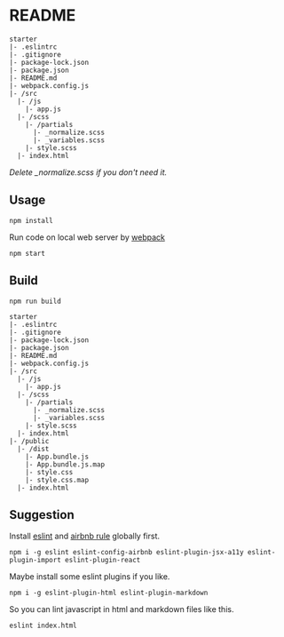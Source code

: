 # README

```
starter
|- .eslintrc
|- .gitignore
|- package-lock.json
|- package.json
|- README.md
|- webpack.config.js
|- /src
  |- /js
    |- app.js
  |- /scss
    |- /partials
      |- _normalize.scss
      |- _variables.scss
    |- style.scss
  |- index.html
```

*Delete _normalize.scss if you don't need it.*

## Usage

```command
npm install
```

Run code on local web server by [webpack](https://webpack.js.org/)

```command
npm start
```

## Build

```command
npm run build
```

```
starter
|- .eslintrc
|- .gitignore
|- package-lock.json
|- package.json
|- README.md
|- webpack.config.js
|- /src
  |- /js
    |- app.js
  |- /scss
    |- /partials
      |- _normalize.scss
      |- _variables.scss
    |- style.scss
  |- index.html
|- /public
  |- /dist
    |- App.bundle.js
    |- App.bundle.js.map
    |- style.css
    |- style.css.map
  |- index.html
```

## Suggestion

Install [eslint](https://eslint.org/) and [airbnb rule](https://www.npmjs.com/package/eslint-config-airbnb) globally first.

```command
npm i -g eslint eslint-config-airbnb eslint-plugin-jsx-a11y eslint-plugin-import eslint-plugin-react
```

Maybe install some eslint plugins if you like.

```command
npm i -g eslint-plugin-html eslint-plugin-markdown
```

So you can lint javascript in html and markdown files like this.

```command
eslint index.html
```
